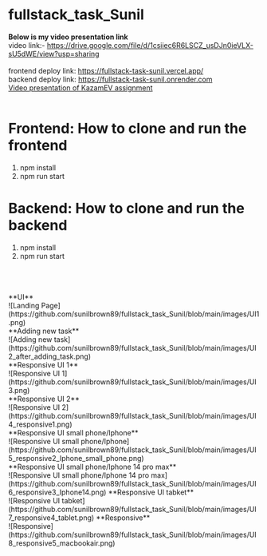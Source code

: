 # fullstack_task_Sunil

**Below is my video presentation link**
<br>
video link:- https://drive.google.com/file/d/1csiiec6R6LSCZ_usDJn0ieVLX-sU5dWE/view?usp=sharing
<br>
<br>
frontend deploy link: https://fullstack-task-sunil.vercel.app/
<br>
backend deploy link: https://fullstack-task-sunil.onrender.com
<br>
[Video presentation of KazamEV assignment](https://drive.google.com/file/d/1csiiec6R6LSCZ_usDJn0ieVLX-sU5dWE/view?usp=sharing)
<br>
<br>
# Frontend: How to clone and run the frontend
1) npm install
2) npm run start
# Backend: How to clone and run the backend
1) npm install
2) npm run start
<br>
<br>
<br>
**UI**
<br>
![Landing Page](https://github.com/sunilbrown89/fullstack_task_Sunil/blob/main/images/UI1.png)
<br>
**Adding new task**
<br>
![Adding new task](https://github.com/sunilbrown89/fullstack_task_Sunil/blob/main/images/UI2_after_adding_task.png)
<br>
**Responsive UI 1**
<br>
![Responsive UI 1](https://github.com/sunilbrown89/fullstack_task_Sunil/blob/main/images/UI3.png)
<br>
**Responsive UI 2**
<br>
![Responsive UI 2](https://github.com/sunilbrown89/fullstack_task_Sunil/blob/main/images/UI4_responsive1.png)
<br>
**Responsive UI small phone/Iphone**
<br>
![Responsive UI small phone/Iphone](https://github.com/sunilbrown89/fullstack_task_Sunil/blob/main/images/UI5_responsive2_Iphone_small_phone.png)
<br>
**Responsive UI small phone/Iphone 14 pro max**
<br>
![Responsive UI small phone/Iphone 14 pro max](https://github.com/sunilbrown89/fullstack_task_Sunil/blob/main/images/UI6_responsive3_Iphone14.png)
**Responsive UI tabket**
<br>
![Responsive UI tabket](https://github.com/sunilbrown89/fullstack_task_Sunil/blob/main/images/UI7_responsive4_tablet.png)
**Responsive**
<br>
![Responsive](https://github.com/sunilbrown89/fullstack_task_Sunil/blob/main/images/UI8_responsive5_macbookair.png)
